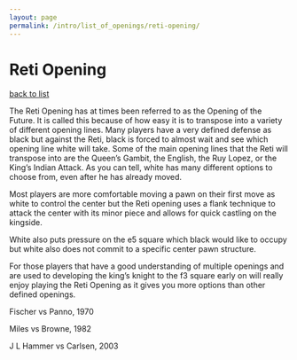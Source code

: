 ```yaml
---
layout: page
permalink: /intro/list_of_openings/reti-opening/
---
```


# Reti Opening

[back to list](../)



The Reti Opening has at times been referred to as the Opening of the Future. It is called this because of how easy it is to transpose into a variety of different opening lines. Many players have a very defined defense as black but against the Reti, black is forced to almost wait and see which opening line white will take. Some of the main opening lines that the Reti will transpose into are the Queen’s Gambit, the English, the Ruy Lopez, or the King’s Indian Attack. As you can tell, white has many different options to choose from, even after he has already moved.

Most players are more comfortable moving a pawn on their first move as white to control the center but the Reti opening uses a flank technique to attack the center with its minor piece and allows for quick castling on the kingside.

White also puts pressure on the e5 square which black would like to occupy but white also does not commit to a specific center pawn structure.

For those players that have a good understanding of multiple openings and are used to developing the king’s knight to the f3 square early on will really enjoy playing the Reti Opening as it gives you more options than other defined openings.






Fischer vs Panno, 1970

Miles vs Browne, 1982

J L Hammer vs Carlsen, 2003